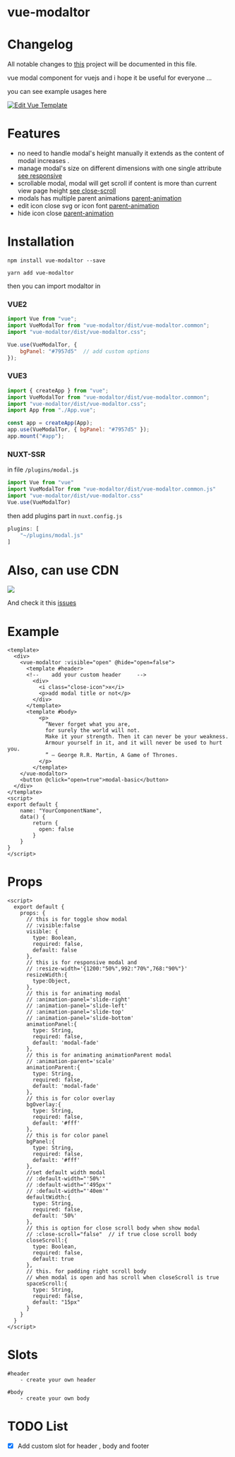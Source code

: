 # vue-modaltor

# Changelog

All notable changes to [this](changelog.md) project will be documented in this file.

vue modal component for vuejs and i hope it be useful for everyone ...

you can see example usages here 

 [![Edit Vue Template](https://codesandbox.io/static/img/play-codesandbox.svg)](https://codesandbox.io/s/63vvr24qn)

# Features

- no need to handle modal's height manually it extends as the content of modal increases .
- manage modal's size on different dimensions with one single attribute [see responsive](https://davodaslanifakor.github.io/modaltor#responsive)
- scrollable modal, modal will get scroll if content is more than current view page height [see close-scroll](https://davodaslanifakor.github.io/modaltor#close-scroll)
- modals has multiple parent animations [parent-animation](https://davodaslanifakor.github.io/modaltor#animation-parent)
- edit icon close svg or icon font [parent-animation](https://davodaslanifakor.github.io/modaltor#svg)
- hide icon close [parent-animation](https://davodaslanifakor.github.io/modaltor#show-close-button)

# Installation

```NPM
npm install vue-modaltor --save
```

```YARN
yarn add vue-modaltor
```

then you can import modaltor in

### VUE2

```js
import Vue from "vue";
import VueModalTor from "vue-modaltor/dist/vue-modaltor.common";
import "vue-modaltor/dist/vue-modaltor.css";

Vue.use(VueModalTor, {
    bgPanel: "#7957d5"  // add custom options
});
```

### VUE3

```js
import { createApp } from "vue";
import VueModalTor from "vue-modaltor/dist/vue-modaltor.common";
import "vue-modaltor/dist/vue-modaltor.css";
import App from "./App.vue";

const app = createApp(App);
app.use(VueModalTor, { bgPanel: "#7957d5" });
app.mount("#app");
```

### NUXT-SSR
in  file ```/plugins/modal.js```
```js
import Vue from "vue"
import VueModalTor from "vue-modaltor/dist/vue-modaltor.common.js"
import "vue-modaltor/dist/vue-modaltor.css"
Vue.use(VueModalTor)
```
then add plugins part in ```nuxt.config.js```
```js
plugins: [
    "~/plugins/modal.js"
]
```

# Also, can use CDN
[![](https://data.jsdelivr.com/v1/package/npm/vue-modaltor/badge?style=rounded)](https://www.jsdelivr.com/package/npm/vue-modaltor)

And check it this [issues](https://github.com/davodaslanifakor/modaltor/issues/13) 

# Example

```vue
<template>
  <div>
    <vue-modaltor :visible="open" @hide="open=false">
      <template #header>
      <!--    add your custom header     -->
        <div>
          <i class="close-icon">x</i>
          <p>add modal title or not</p>
        </div>
      </template>
      <template #body>
          <p>
            “Never forget what you are,
            for surely the world will not. 
            Make it your strength. Then it can never be your weakness.
            Armour yourself in it, and it will never be used to hurt you.
            ” ― George R.R. Martin, A Game of Thrones.
          </p>
        </template>
    </vue-modaltor>
    <button @click="open=true">modal-basic</button>
  </div>
</template>
<script>
export default {
    name: "YourComponentName",
    data() {
        return {
          open: false
        }
    }
}
</script>

```

# Props

```vue
<script>
  export default {
    props: {
      // this is for toggle show modal
      // :visible:false
      visible: {
        type: Boolean,
        required: false,
        default: false
      },
      // this is for responsive modal and
      // :resize-width='{1200:"50%",992:"70%",768:"90%"}'
      resizeWidth:{
        type:Object,
      },
      // this is for animating modal
      // :animation-panel='slide-right'
      // :animation-panel='slide-left'
      // :animation-panel='slide-top'
      // :animation-panel='slide-bottom'
      animationPanel:{
        type: String,
        required: false,
        default: 'modal-fade'
      },
      // this is for animating animationParent modal
      // :animation-parent='scale'
      animationParent:{
        type: String,
        required: false,
        default: 'modal-fade'
      },
      // this is for color overlay
      bgOverlay:{
        type: String,
        required: false,
        default: '#fff'
      },
      // this is for color panel
      bgPanel:{
        type: String,
        required: false,
        default: '#fff'
      },
      //set default width modal
      // :default-width="'50%'"
      // :default-width="'495px'"
      // :default-width="'40em'"
      defaultWidth:{
        type: String,
        required: false,
        default: '50%'
      },
      // this is option for close scroll body when show modal
      // :close-scroll="false"  // if true close scroll body
      closeScroll:{
        type: Boolean,
        required: false,
        default: true
      },
      // this. for padding right scroll body 
      // when modal is open and has scroll when closeScroll is true
      spaceScroll:{
        type: String,
        required: false,
        default: "15px"
      }
    }
  }
</script>
```


# Slots

    #header
        - create your own header

    #body 
        - create your own body




# TODO List

- [x] Add custom slot for header , body and footer

